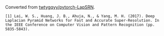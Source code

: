 Converted from [twtygqyy/pytorch-LapSRN](https://github.com/twtygqyy/pytorch-LapSRN/tree/d0c190410a79f3832b5888d4e7473c6fb46243bc).

```
[1] Lai, W. S., Huang, J. B., Ahuja, N., & Yang, M. H. (2017). Deep Laplacian Pyramid Networks for Fast and Accurate Super-Resolution. In the IEEE Conference on Computer Vision and Pattern Recognition (pp. 5835-5843).
```
